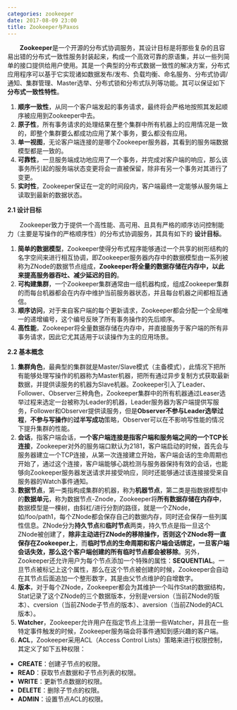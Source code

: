 ```yaml
---
categories: zookeeper
date: 2017-08-09 23:00
title: Zookeeper与Paxos
---
```




　　**Zookeeper**是一个开源的分布式协调服务，其设计目标是将那些复杂的且容易出错的分布式一致性服务封装起来，构成一个高效可靠的原语集，并以一些列简单的接口提供给用户使用。其是一个典型的分布式数据一致性的解决方案，分布式应用程序可以基于它实现诸如数据发布/发布、负载均衡、命名服务、分布式协调/通知、集群管理、Master选举、分布式锁和分布式队列等功能。其可以保证如下 **分布式一致性特性**。

1. **顺序一致性**，从同一个客户端发起的事务请求，最终将会严格地按照其发起顺序被应用到Zookeeper中去。
2.  **原子性**，所有事务请求的处理结果在整个集群中所有机器上的应用情况是一致的，即整个集群要么都成功应用了某个事务，要么都没有应用。
3.  **单一视图**，无论客户端连接的是哪个Zookeeper服务器，其看到的服务端数据模型都是一致的。
4.  **可靠性**，一旦服务端成功地应用了一个事务，并完成对客户端的响应，那么该事务所引起的服务端状态变更将会一直被保留，除非有另一个事务对其进行了变更。
5.  **实时性**，Zookeeper保证在一定的时间段内，客户端最终一定能够从服务端上读取到最新的数据状态。



<!-- more -->

**2.1 设计目标**

　　Zookeeper致力于提供一个高性能、高可用、且具有严格的顺序访问控制能力（主要是写操作的严格顺序性）的分布式协调服务，其具有如下的 **设计目标**。

1. **简单的数据模型**，Zookeeper使得分布式程序能够通过一个共享的树形结构的名字空间来进行相互协调，即Zookeeper服务器内存中的数据模型由一系列被称为ZNode的数据节点组成，**Zookeeper将全量的数据存储在内存中，以此来提高服务器吞吐、减少延迟的目的**。
2.  **可构建集群**，一个Zookeeper集群通常由一组机器构成，组成Zookeeper集群的而每台机器都会在内存中维护当前服务器状态，并且每台机器之间都相互通信。
3.  **顺序访问**，对于来自客户端的每个更新请求，Zookeeper都会分配一个全局唯一的递增编号，这个编号反映了所有事务操作的先后顺序。
4.  **高性能**，Zookeeper将全量数据存储在内存中，并直接服务于客户端的所有非事务请求，因此它尤其适用于以读操作为主的应用场景。



**2.2 基本概念**

1. **集群角色**，最典型的集群就是Master/Slave模式（主备模式），此情况下把所有能够处理写操作的机器称为Master机器，把所有通过异步复制方式获取最新数据，并提供读服务的机器为Slave机器。Zookeeper引入了Leader、Follower、Observer三种角色，Zookeeper集群中的所有机器通过Leaser选举过程来选定一台被称为Leader的机器，Leader服务器为客户端提供写服务，Follower和Observer提供读服务，但是**Observer不参与Leader选举过程**，**不参与写操作**的**过半写成功**策略，Observer可以在不影响写性能的情况下提升集群的性能。
2. **会话**，指客户端会话，**一个客户端连接是指客户端和服务端之间的一个TCP长连接**，Zookeeper对外的服务端口默认为2181，客户端启动的时候，首先会与服务器建立一个TCP连接，从第一次连接建立开始，客户端会话的生命周期也开始了，通过这个连接，客户端能够心跳检测与服务器保持有效的会话，也能够向Zookeeper服务器发送请求并接受响应，同时还能够通过该连接接受来自服务器的Watch事件通知。
3.  **数据节点**，第一类指构成集群的机器，称为**机器节点**，第二类是指数据模型中的**数据单元**，称为数据节点-Znode，Zookeeper将**所有数据存储在内存中**，数据模型是一棵树，由斜杠/进行分割的路径，就是一个ZNode，如/foo/path1，每个ZNode都会保存自己的数据内存，同时还会保存一些列属性信息。ZNode分为**持久节点**和**临时节点**两类，持久节点是指一旦这个ZNode被创建了，**除非主动进行ZNode的移除操作，否则这个ZNode将一直保存在Zookeeper上**，而**临时节点的生命周期和客户端会话绑定，一旦客户端会话失效，那么这个客户端创建的所有临时节点都会被移除**。另外，Zookeeper还允许用户为每个节点添加一个特殊的属性：**SEQUENTIAL**。一旦节点被标记上这个属性，那么在这个节点被创建的时候，Zookeeper会自动在其节点后面追加一个整形数字，其是由父节点维护的自增数字。
4.  **版本**，对于每个ZNode，Zookeeper都会为其维护一个叫作Stat的数据结构，Stat记录了这个ZNode的三个数据版本，分别是version（当前ZNode的版本）、cversion（当前ZNode子节点的版本）、aversion（当前ZNode的ACL版本）。
5.  **Watcher**，Zookeeper允许用户在指定节点上注册一些Watcher，并且在一些特定事件触发的时候，Zookeeper服务端会将事件通知到感兴趣的客户端。
6.  **ACL**，Zookeeper采用ACL（Access Control Lists）策略来进行权限控制，其定义了如下五种权限：
   - **CREATE**：创建子节点的权限。
   -  **READ**：获取节点数据和子节点列表的权限。
   -  **WRITE**：更新节点数据的权限。
   -  **DELETE**：删除子节点的权限。
   - **ADMIN**：设置节点ACL的权限。